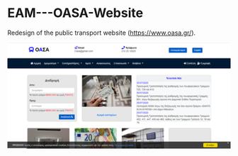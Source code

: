# EAM---OASA-Website
Redesign of the public transport website (https://www.oasa.gr/). <br/>

![](images/1.png)
